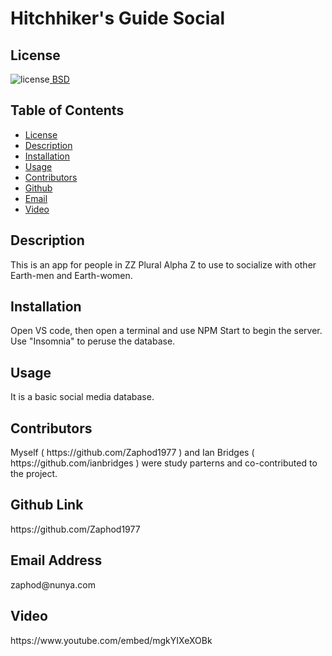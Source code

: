 ##  <h1>Hitchhiker's Guide Social</h1><h2> License </h2>
![license](https://img.shields.io/badge/License-BSD_3--Clause-blue.svg)[  BSD](https://opensource.org/licenses/BSD-3-Clause)<h2> Table of Contents </h2> 
- [License](#license) 
- [Description](#description) 
- [Installation](#installation) 
- [Usage](#usage) 
- [Contributors](#contributors) 
- [Github](#github) 
- [Email](#email) 
- [Video](#video)
<h2>Description</h2> <p>This is an app for people in ZZ Plural Alpha Z to use to socialize with other Earth-men and Earth-women.</p><h2>Installation</h2> <p>Open VS code, then open a terminal and use NPM Start to begin the server.  Use "Insomnia" to peruse the database.</p><h2>Usage</h2> <p>It is a basic social media database.</p>
<h2>Contributors</h2> <p>Myself ( https://github.com/Zaphod1977 ) and Ian Bridges ( https://github.com/ianbridges ) were study parterns and co-contributed to the project.</p><h2>Github Link</h2> <p>https://github.com/Zaphod1977</p><h2>Email Address</h2><p>zaphod@nunya.com</p>
<h2>Video</h2>
<p>https://www.youtube.com/embed/mgkYIXeXOBk</p>